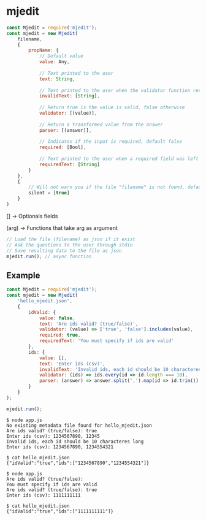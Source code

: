 # mjedit

```js
const Mjedit = require('mjedit');
const mjedit = new Mjedit(
    filename,
    {
        propName: {
            // Default value
            value: Any,
            
            // Text printed to the user
            text: String,
            
            // Text printed to the user when the validator function return false
            invalidText: [String],
            
            // Return true is the value is valid, false otherwise
            validator: [(value)],
            
            // Return a transformed value from the answer
            parser: [(answer)],
            
            // Indicates if the input is required, default false
            required: [Bool],
            
            // Text printed to the user when a required field was left empty
            requiredText: [String]
        }
    },
    {
        // Will not warn you if the file "filename" is not found, default false
        silent = [true]
    }
)
```

\[\] -> Optionals fields

\(arg\) -> Functions that take arg as argument

```js
// Load the file (filename) as json if it exist
// Ask the questions to the user through stdin
// Save resulting data to the file as json
mjedit.run(); // async function
```

## Example

```js
const Mjedit = require('mjedit');
const mjedit = new Mjedit(
    'hello_mjedit.json',
    {
        idValid: {
            value: false,
            text: 'Are ids valid? (true/false)',
            validator: (value) => ['true', 'false'].includes(value),
            required: true,
            requiredText: 'You must specify if ids are valid'
        },
        ids: {
            value: [],
            text: 'Enter ids (csv)',
            invalidText: 'Invalid ids, each id should be 10 characteres long',
            validator: (ids) => ids.every(id => id.length === 10),
            parser: (answer) => answer.split(',').map(id => id.trim())
        }
    }
);

mjedit.run();
```

    $ node app.js
    No existing metadata file found for hello_mjedit.json
    Are ids valid? (true/false): true
    Enter ids (csv): 1234567890, 12345
    Invalid ids, each id should be 10 characteres long
    Enter ids (csv): 1234567890, 1234554321

    $ cat hello_mjedit.json
    {"idValid":"true","ids":["1234567890","1234554321"]}

    $ node app.js
    Are ids valid? (true/false):
    You must specify if ids are valid
    Are ids valid? (true/false): true
    Enter ids (csv): 1111111111

    $ cat hello_mjedit.json
    {"idValid":"true","ids":["1111111111"]}
